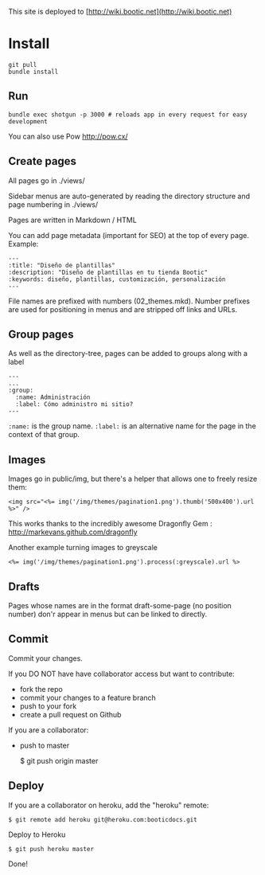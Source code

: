 This site is deployed to [http://wiki.bootic.net](http://wiki.bootic.net)

# Install

    git pull
    bundle install
    
## Run

    bundle exec shotgun -p 3000 # reloads app in every request for easy development
    
You can also use Pow http://pow.cx/

## Create pages

All pages go in ./views/

Sidebar menus are auto-generated by reading the directory structure and page numbering in ./views/

Pages are written in Markdown / HTML

You can add page metadata (important for SEO) at the top of every page. Example:

    ---
    :title: "Diseño de plantillas"
    :description: "Diseño de plantillas en tu tienda Bootic"
    :keywords: diseño, plantillas, customización, personalización
    ---

File names are prefixed with numbers (02_themes.mkd). Number prefixes are used for positioning in menus and are stripped off links and URLs.

## Group pages

As well as the directory-tree, pages can be added to groups along with a label 

    ---
    ...
    :group:
      :name: Administración
      :label: Cómo administro mi sitio?
    ---
    
`:name:` is the group name. `:label:` is an alternative name for the page in the context of that group.

## Images

Images go in public/img, but there's a helper that allows one to freely resize them:

    <img src="<%= img('/img/themes/pagination1.png').thumb('500x400').url %>" />
    
This works thanks to the incredibly awesome Dragonfly Gem : http://markevans.github.com/dragonfly

Another example turning images to greyscale

    <%= img('/img/themes/pagination1.png').process(:greyscale).url %>
    
## Drafts

Pages whose names are in the format draft-some-page (no position number) don'r appear in menus but can be linked to directly.

## Commit

Commit your changes. 

If you DO NOT have have collaborator access but want to contribute:

- fork the repo
- commit your changes to a feature branch
- push to your fork
- create a pull request on Github

If you are a collaborator:

- push to master

    $ git push origin master

## Deploy

If you are a collaborator on heroku, add the "heroku" remote:

    $ git remote add heroku git@heroku.com:booticdocs.git 

Deploy to Heroku

    $ git push heroku master
    
Done!